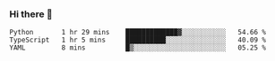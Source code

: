 ### Hi there 👋

<!--START_SECTION:waka-->

```text
Python       1 hr 29 mins    █████████████▓░░░░░░░░░░░   54.66 %
TypeScript   1 hr 5 mins     ██████████░░░░░░░░░░░░░░░   40.09 %
YAML         8 mins          █▒░░░░░░░░░░░░░░░░░░░░░░░   05.25 %
```

<!--END_SECTION:waka-->

<!--
**Jonas-VanHaeken/Jonas-VanHaeken** is a ✨ _special_ ✨ repository because its `README.md` (this file) appears on your GitHub profile.

Here are some ideas to get you started:

- 🔭 I’m currently working on ...
- 🌱 I’m currently learning ...
- 👯 I’m looking to collaborate on ...
- 🤔 I’m looking for help with ...
- 💬 Ask me about ...
- 📫 How to reach me: ...
- 😄 Pronouns: ...
- ⚡ Fun fact: ...
-->
